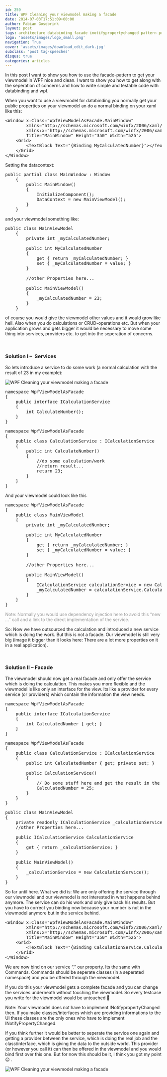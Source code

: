 ```yaml
---
id: 259
title: WPF Cleaning your viewmodel making a facade
date: 2014-07-03T17:51:09+00:00
author: Fabian Gosebrink
layout: post
tags: architecture databinding facade inotifypropertychanged pattern provider services wpf 
logo: 'assets/images/logo_small.png'
navigation: True
cover: 'assets/images/download_edit_dark.jpg'
subclass: 'post tag-speeches'
disqus: true
categories: articles
---
```


In this post I want to show you how to use the facade-pattern to get your viewmodel in WPF nice and clean. I want to show you how to get along with the seperation of concerns and how to write simple and testable code with databinding and wpf.

When you want to use a viewmodel for databinding you normally get your public properties on your viewmodel an do a normal binding on your xaml like this:

<pre class="lang:xhtml decode:true " title="Example">&lt;Window x:Class="WpfViewModelAsFacade.MainWindow"
        xmlns="http://schemas.microsoft.com/winfx/2006/xaml/presentation"
        xmlns:x="http://schemas.microsoft.com/winfx/2006/xaml"
        Title="MainWindow" Height="350" Width="525"&gt;
    &lt;Grid&gt;
        &lt;TextBlock Text="{Binding MyCalculatedNumber}"&gt;&lt;/TextBlock&gt;
    &lt;/Grid&gt;
&lt;/Window&gt;</pre>

Setting the datacontext:

<pre class="lang:c# decode:true ">public partial class MainWindow : Window
    {
        public MainWindow()
        {
            InitializeComponent();
            DataContext = new MainViewModel();
        }
    }</pre>

and your viewmodel something like:

<pre class="lang:c# decode:true ">public class MainViewModel
    {
        private int _myCalculatedNumber;

        public int MyCalculatedNumber
        {
            get { return _myCalculatedNumber; }
            set { _myCalculatedNumber = value; }
        }

        //other Properties here...

        public MainViewModel()
        {
            _myCalculatedNumber = 23;
        }
    }</pre>

of course you would give the viewmodel other values and it would grow like hell. Also when you do calculations or CRUD-operations etc. But when your application grows and gets bigger it would be necessary to move some thing into services, providers etc. to get into the seperation of concerns.

&nbsp;

### Solution I &#8211;  Services

So lets introduce a service to do some work (a normal calculation with the result of 23 in my example):

![WPF Cleaning your viewmodel making a facade]({{site.baseurl}}assets/articles/2014-07-03/738a03ba-0a12-4ab1-b4e4-614d4c1625bf.jpg)

<pre class="lang:c# decode:true ">namespace WpfViewModelAsFacade
{
    public interface ICalculationService
    {
        int CalculateNumber();
    }
}</pre>

<pre class="lang:c# decode:true ">namespace WpfViewModelAsFacade
{
    public class CalculationService : ICalculationService
    {
        public int CalculateNumber()
        {
            //do some calculation/work
            //return result...
            return 23;
        }
    }
}
</pre>

And your viewmodel could look like this

<pre class="lang:c# decode:true ">namespace WpfViewModelAsFacade
{
    public class MainViewModel
    {
        private int _myCalculatedNumber;

        public int MyCalculatedNumber
        {
            get { return _myCalculatedNumber; }
            set { _myCalculatedNumber = value; }
        }

        //other Properties here...

        public MainViewModel()
        {
            ICalculationService calculationService = new CalculationService();
            _myCalculatedNumber = calculationService.CalculateNumber();
        }
    }
}
</pre>

<span style="color: #999999;">Note: Normally you would use dependency injection here to avoid this &#8220;new &#8230;&#8221; call and a link to the direct implementation of the service.</span>

So: Now we have outsourced the calculation and introduced a new service which is doing the work. But this is not a facade. Our viewmodel is still very big (image it bigger than it looks here: There are a lot more properties on it in a real application).

&nbsp;

### Solution II &#8211; Facade

The viewmodel should now get a real facade and only offer the service which is doing the calculation. This makes you more flexible and the viewmodel is like only an interface for the view. Its like a provider for every service (or providers) which contain the information the view needs.

<pre class="lang:c# decode:true ">namespace WpfViewModelAsFacade
{
    public interface ICalculationService
    {
        int CalculatedNumber { get; }
    }
}</pre>

<pre class="lang:c# decode:true ">namespace WpfViewModelAsFacade
{
    public class CalculationService : ICalculationService
    {
        public int CalculatedNumber { get; private set; }

        public CalculationService()
        {
            // Do some stuff here and get the result in the defined property
            CalculatedNumber = 25;
        }
    }
}
</pre>

<pre class="lang:c# decode:true ">public class MainViewModel
{
	private readonly ICalculationService _calculationService;
	//other Properties here...

	public ICalculationService CalculationService
	{
		get { return _calculationService; }
	}

	public MainViewModel()
	{
		_calculationService = new CalculationService();
	}
}</pre>

So far until here. What we did is: We are only offering the service through our viewmodel and our viewmodel is not interested in what happens behind anymore. The service can do his work and only give back his results. But you have to correct you binding now because your number is not in the viewmodel anymore but in the service behind.

<pre class="lang:xhtml decode:true">&lt;Window x:Class="WpfViewModelAsFacade.MainWindow"
        xmlns="http://schemas.microsoft.com/winfx/2006/xaml/presentation"
        xmlns:x="http://schemas.microsoft.com/winfx/2006/xaml"
        Title="MainWindow" Height="350" Width="525"&gt;
    &lt;Grid&gt;
        &lt;TextBlock Text="{Binding CalculationService.CalculatedNumber}"&gt;&lt;/TextBlock&gt;
    &lt;/Grid&gt;
&lt;/Window&gt;
</pre>

We are now bind on our service &#8220;.&#8221; our property. Its the same with Commands. Commands should be seperate classes (in a seperated namespace) and you be offered through the viewmodel.

If you do this your viewmodel gets a complete facade and you can change the services underneath without touching the viewmodel. So every testcase you write for the viewmodel would be untouched 🙂

Note: Your viewmodel does not have to implement INotifypropertyChanged then. If you make classes/interfaces which are providing informations to the UI these classes are the only ones who have to implement INotifyPropertyChanged.

If you think further it would be better to seperate the service one again and getting a provider between the service, which is doing the real job and the class/interface, which is giving the data to the outside world. This provider (or however you call it) can then be offered in the viewmodel and you would bind first over this one. But for now this should be it, I think you got my point 😉 .

![WPF Cleaning your viewmodel making a facade]({{site.baseurl}}assets/articles/2014-07-03/849fc8bb-736e-41d1-83e7-6713209c9f0c.jpg)

